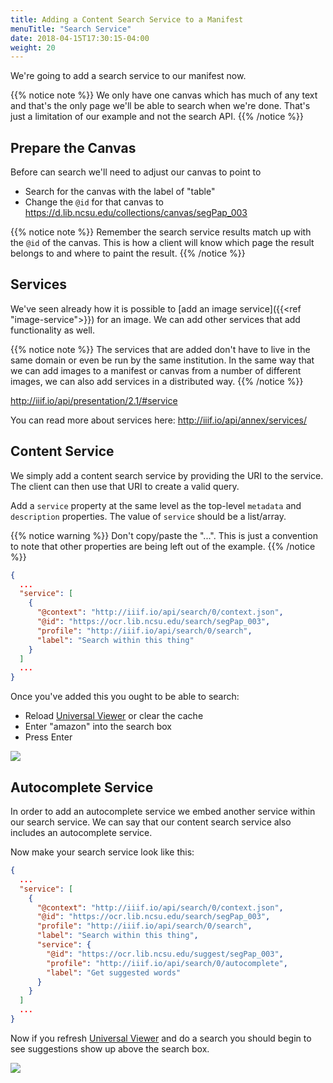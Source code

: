 ```yaml
---
title: Adding a Content Search Service to a Manifest
menuTitle: "Search Service"
date: 2018-04-15T17:30:15-04:00
weight: 20
---
```


We're going to add a search service to our manifest now.

{{% notice note %}}
We only have one canvas which has much of any text and that's the only page we'll be able to search when we're done. That's just a limitation of our example and not the search API.
{{% /notice %}}

## Prepare the Canvas

Before can search we'll need to adjust our canvas to point to

- Search for the canvas with the label of "table"
- Change the `@id` for that canvas to https://d.lib.ncsu.edu/collections/canvas/segPap_003

{{% notice note %}}
Remember the search service results match up with the `@id` of the canvas. This is how a client will know which page the result belongs to and where to paint the result.
{{% /notice %}}

## Services

<!-- #backlog:180 write more about services -->

We've seen already how it is possible to [add an image service]({{<ref "image-service">}}) for an image. We can add other services that add functionality as well.

{{% notice note %}}
The services that are added don't have to live in the same domain or even be run by the same institution. In the same way that we can add images to a manifest or canvas from a number of different images, we can also add services in a distributed way.
{{% /notice %}}

<!-- #backlog:240 make some sort of power of linked data comment here? -->

http://iiif.io/api/presentation/2.1/#service

You can read more about services here:
http://iiif.io/api/annex/services/

## Content Service

We simply add a content search service by providing the URI to the service. The client can then use that URI to create a valid query.

Add a `service` property at the same level as the top-level `metadata` and `description` properties. The value of `service` should be a list/array.

{{% notice warning %}}
Don't copy/paste the "...". This is just a convention to note that other properties are being left out of the example.
{{% /notice %}}


```json
{
  ...
  "service": [
    {
      "@context": "http://iiif.io/api/search/0/context.json",
      "@id": "https://ocr.lib.ncsu.edu/search/segPap_003",
      "profile": "http://iiif.io/api/search/0/search",
      "label": "Search within this thing"
    }
  ]
  ...
}
```

Once you've added this you ought to be able to search:

- Reload [Universal Viewer](/viewers/uv.html) or clear the cache
- Enter "amazon" into the search box
- Press Enter

![](/images/amazon-search.png)

## Autocomplete Service

In order to add an autocomplete service we embed another service within our search service. We can say that our content search service also includes an autocomplete service.

Now make your search service look like this:

```json
{
  ...
  "service": [
    {
      "@context": "http://iiif.io/api/search/0/context.json",
      "@id": "https://ocr.lib.ncsu.edu/search/segPap_003",
      "profile": "http://iiif.io/api/search/0/search",
      "label": "Search within this thing",
      "service": {
        "@id": "https://ocr.lib.ncsu.edu/suggest/segPap_003",
        "profile": "http://iiif.io/api/search/0/autocomplete",
        "label": "Get suggested words"
      }
    }
  ]
  ...
}
```

Now if you refresh [Universal Viewer](/viewers/uv.html) and do a search you should begin to see suggestions show up above the search box.

![](/images/amazon-suggestions.png)
